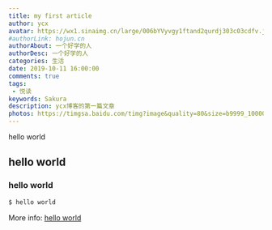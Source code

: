 ```yaml
---
title: my first article
author: ycx
avatar: https://wx1.sinaimg.cn/large/006bYVyvgy1ftand2qurdj303c03cdfv.jpg
#authorLink: hojun.cn
authorAbout: 一个好学的人
authorDesc: 一个好学的人
categories: 生活
date: 2019-10-11 16:00:00
comments: true
tags: 
 - 悦读
keywords: Sakura
description: ycx博客的第一篇文章
photos: https://timgsa.baidu.com/timg?image&quality=80&size=b9999_10000&sec=1570792027193&di=4c023dc216d41d558ab7617a3dd8455b&imgtype=0&src=http%3A%2F%2Fi1.hdslb.com%2Fbfs%2Farchive%2F52c8218bfad13dd5111221035080f1761dd3625a.jpg
---
```

hello world

## hello world

### hello world

``` bash
$ hello world
```

More info: [hello world](https://yechengxin.github.io/images/donate/AliPayQR.jpg)

